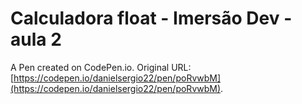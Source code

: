 # Calculadora float - Imersão Dev - aula 2

A Pen created on CodePen.io. Original URL: [https://codepen.io/danielsergio22/pen/poRvwbM](https://codepen.io/danielsergio22/pen/poRvwbM).


